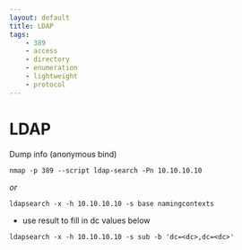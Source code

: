 ```yaml
---
layout: default
title: LDAP
tags:
    - 389
    - access
    - directory
    - enumeration
    - lightweight
    - protocol
---
```

# LDAP

Dump info (anonymous bind)

```shell
nmap -p 389 --script ldap-search -Pn 10.10.10.10
```

_or_

```shell
ldapsearch -x -h 10.10.10.10 -s base namingcontexts
```
- use result to fill in dc values below

```shell
ldapsearch -x -h 10.10.10.10 -s sub -b 'dc=<dc>,dc=<dc>'
```